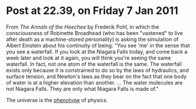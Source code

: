 # Post at 22.39, on Friday 7 Jan 2011

From _The Annals of the Heechee_ by Frederik Pohl, in which the consciousness
of Robinette Broadhead (who has been "vastened" to live after death as a
machine-stored personality) is asking the simulation of Albert Einstein about
his continuity of being: "You see 'me' in the sense that you see a waterfall.
If you look at the Niagara Falls today, and come back a week later and look at
it again, you will think you're seeing the same waterfall. In fact, not one
atom of the waterfall is the same. The waterfall exists only because it is
constrained to do so by the laws of hydraulics, and surface tension, and
Newton's laws as they bear on the fact that one body of water is at a higher
elevation than another. ... The water molecules are not Niagara Falls. They
are only what Niagara Falls is made of."

The universe is the [phenotype](http://en.wikipedia.org/wiki/Phenotype "Observable expression of the genotype, the environment, and history.") of
physics.
